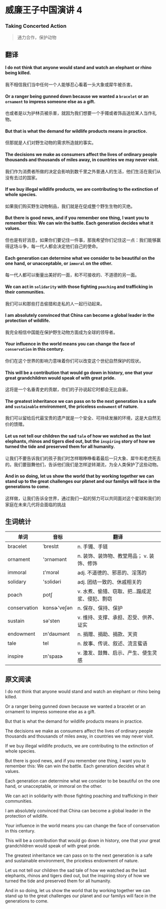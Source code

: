 # 威廉王子中国演讲 4
### Taking Concerted Action
>通力合作，保护动物

## 翻译
#### I do not think that anyone would stand and watch an elephant or rhino being killed.
我不相信我们当中任何一个人能够忍心看着一头大象或犀牛被杀害。
#### Or a ranger being gunned down because we wanted a `bracelet` or an `ornament` to impress someone else as a gift.
也或者是以为护林员被杀害，就因为我们想要一个手镯或者饰品送给某人当作礼物。
#### But that is what the demand for wildlife products means in practice.
但那就是人们对野生动物的需求所造就的事实。
#### The decisions we make as consumers affect the lives of ordinary people thousands and thousands of miles away, in countries we may never visit.
我们作为消费者所做的决定会影响到数千里之外普通人的生活，他们生活在我们从没有去过的国家。
#### If we buy illegal wildlife products, we are contributing to the extinction of whole species.
如果我们购买野生动物制品，我们就是在促成整个野生生物的灭绝。
#### But there is good news, and if you remember one thing, I want you to remember this: We can win the battle. Each generation decides what it values.
但也是有好消息，如果你们要记住一件事，那我希望你们记住这一点：我们能够赢得这场斗争，每一代人都会决定他们自己的使命。
#### Each generation can determine what we consider to be beautiful on the one hand, or unacceptable, or `immoral` on the other.
每一代人都可以衡量出美好的一面，和不可接收的、不道德的另一面。
#### We can act in `solidarity` with those fighting `poaching` and trafficking in their communities.
我们可以和那些打击偷猎和走私的人一起行动起来。
#### I am absolutely convinced that China can become a global leader in the protection of wildlife.
我完全相信中国能在保护野生动物方面成为全球的领导者。
#### Your influence in the world means you can change the face of `conservation` in this century.
你们在这个世界的影响力意味着你们可以改变这个世纪自然保护的现状。
#### This will be a contribution that would go down in history, one that your great grandchildren would speak of with great pride.
这将是一个名垂青史的贡献，你们的子孙说起它时都会无比自豪。
#### The greatest inheritance we can pass on to the next generation is a safe and `sustainable` environment, the priceless `endowment` of nature.
我们可以留给后代最宝贵的遗产就是一个安全、可持续发展的环境，这是大自然无价的馈赠。
#### Let us not tell our children the sad `tale` of how we watched as the last elephants, rhinos and tigers died out, but the `inspiring` story of how we turned the tide and preserved them for all humanity.
让我们不要告诉我们的孩子我们时怎样眼睁睁看着最后一只大象、犀牛和老虎死去的。我们要鼓舞他们，告诉他们我们是怎样逆转潮流，为全人类保护了这些动物。
#### And in so doing, let us show the world that by working together we can stand up to the great challenges our planet and our familys will face in the generations to come.
这样做，让我们告诉全世界，通过我们一起的努力可以共同面对这个星球和我们的家庭在未来几代将会面临的挑战
## 生词统计
| 单词 | 音标 | 翻译 |
|-|-|-|
| bracelet | ˈbreslɪt | n. 手镯、手链 |
| ornament | 'ɔrnəmənt | n. 装饰、装饰物、教堂用品； v. 装饰、修饰 |
| immoral | ɪ'mɔrəl | adj. 不道德的、邪恶的、淫荡的 |
| solidary | 'sɔlidəri | adj. 团结一致的、休戚相关的 |
| poach | potʃ | v. 水煮、偷猎、窃取、把...蹋成泥浆、侵犯、剽窃 |
| conservation | kɑnsɚ'veʃən | n. 保存、保持、保护 |
| sustain | sə'sten | v. 维持、支撑、承担、忍受、供养、证实 |
| endowment | ɪn'daʊmənt | n. 捐赠、捐助、捐款、天资 |
| tale | tel | n. 故事、传说、叙述、流言蜚语 |
| inspire | ɪn'spaɪɚ | v. 激发、鼓舞、启示、产生、使生灵感 |

## 原文阅读
I do not think that anyone would stand and watch an elephant or rhino being killed.

Or a ranger being gunned down because we wanted a bracelet or an ornament to impress someone else as a gift.

But that is what the demand for wildlife products means in practice.

The decisions we make as consumers affect the lives of ordinary people thousands and thousands of miles away, in countries we may never visit.

If we buy illegal wildlife products, we are contributing to the extinction of whole species.

But there is good news, and if you remember one thing, I want you to remember this: We can win the battle. Each generation decides what it values.

Each generation can determine what we consider to be beautiful on the one hand, or unacceptable, or immoral on the other.

We can act in solidarity with those fighting poaching and trafficking in their communities.

I am absolutely convinced that China can become a global leader in the protection of wildlife.

Your influence in the world means you can change the face of conservation in this century.

This will be a contribution that would go down in history, one that your great grandchildren would speak of with great pride.

The greatest inheritance we can pass on to the next generation is a safe and sustainable environment, the priceless endowment of nature.

Let us not tell our children the sad tale of how we watched as the last elephants, rhinos and tigers died out, but the inspiring story of how we turned the tide and preserved them for all humanity.

And in so doing, let us show the world that by working together we can stand up to the great challenges our planet and our familys will face in the generations to come.

<src-rtyAudio :src="'https://rtyresources2019.github.io/2019-May/Taking Concerted Action.mp3'"></src-rtyAudio>